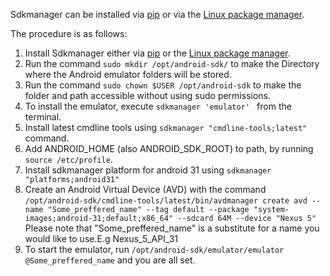 Sdkmanager can be installed via [pip](https://pypi.org/project/sdkmanager/) or via the [Linux package manager](https://pkgs.org/search/?q=sdkmanager).

The procedure is as follows:
1. Install Sdkmanager either via [pip](https://pypi.org/project/sdkmanager/) or the [Linux package manager](https://pkgs.org/search/?q=sdkmanager).
2. Run the command ``sudo mkdir /opt/android-sdk/`` to make the Directory where the Android emulator  folders will be stored.
3. Run the command `` sudo chown $USER /opt/android-sdk `` to make the folder and path accessible without using sudo permissions.
4. To install the emulator, execute ``sdkmanager 'emulator' `` from the terminal.
5. Install latest cmdline tools using ``sdkmanager "cmdline-tools;latest" `` command.
6. Add ANDROID_HOME (also ANDROID_SDK_ROOT) to path, by running `` source /etc/profile ``.
7. Install sdkmanager platform for android 31 using ``sdkmanager "platforms;android31" ``
8. Create an Android Virtual Device (AVD) with the command `` /opt/android-sdk/cmdline-tools/latest/bin/avdmanager create avd --name "Some_preffered_name" --tag default --package "system-images;android-31;default;x86_64" --sdcard 64M --device "Nexus 5" ``
Please note that "Some_preffered_name" is a substitute for a name you would like to use.E.g Nexus_5_API_31
9. To start the emulator, run `` /opt/android-sdk/emulator/emulator @Some_preffered_name `` and you are all set.

